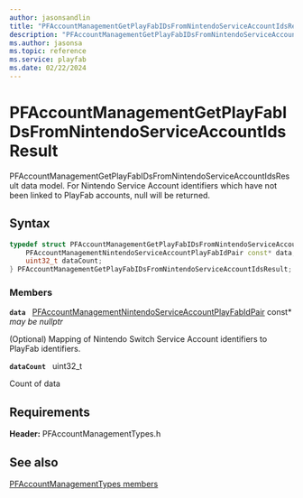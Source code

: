 ```yaml
---
author: jasonsandlin
title: "PFAccountManagementGetPlayFabIDsFromNintendoServiceAccountIdsResult"
description: "PFAccountManagementGetPlayFabIDsFromNintendoServiceAccountIdsResult data model. For Nintendo Service Account identifiers which have not been linked to PlayFab accounts, null will be returned."
ms.author: jasonsa
ms.topic: reference
ms.service: playfab
ms.date: 02/22/2024
---
```


# PFAccountManagementGetPlayFabIDsFromNintendoServiceAccountIdsResult  

PFAccountManagementGetPlayFabIDsFromNintendoServiceAccountIdsResult data model. For Nintendo Service Account identifiers which have not been linked to PlayFab accounts, null will be returned.  

## Syntax  
  
```cpp
typedef struct PFAccountManagementGetPlayFabIDsFromNintendoServiceAccountIdsResult {  
    PFAccountManagementNintendoServiceAccountPlayFabIdPair const* data;  
    uint32_t dataCount;  
} PFAccountManagementGetPlayFabIDsFromNintendoServiceAccountIdsResult;  
```
  
### Members  
  
**`data`** &nbsp; [PFAccountManagementNintendoServiceAccountPlayFabIdPair](pfaccountmanagementnintendoserviceaccountplayfabidpair.md) const*  
*may be nullptr*  
  
(Optional) Mapping of Nintendo Switch Service Account identifiers to PlayFab identifiers.
  
**`dataCount`** &nbsp; uint32_t  
  
Count of data
  
  
## Requirements  
  
**Header:** PFAccountManagementTypes.h
  
## See also  
[PFAccountManagementTypes members](../pfaccountmanagementtypes_members.md)  

  
  
